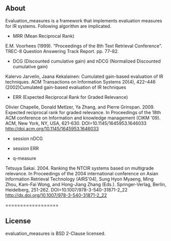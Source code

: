 ## About
Evaluation_measures is a framework that implements evaluation measures for IR systems. Following algorithm are implicated.

* MRR (Mean Reciprocal Rank)

E.M. Voorhees (1999). "Proceedings of the 8th Text Retrieval Conference". TREC-8 Question Answering Track Report. pp. 77–82.

* DCG (Discounted cumulative gain) and nDCG (Normalized Discounted cumulative gain)

Kalervo Jarvelin, Jaana Kekalainen: Cumulated gain-based evaluation of IR techniques. ACM Transactions on Information Systems 20(4), 422–446 (2002)Cumulated gain-based evaluation of IR techniques

* ERR (Expected Reciprocal Rank for Graded Relevance)

Olivier Chapelle, Donald Metlzer, Ya Zhang, and Pierre Grinspan. 2009. Expected reciprocal rank for graded relevance. In Proceedings of the 18th ACM conference on Information and knowledge management (CIKM '09). ACM, New York, NY, USA, 621-630. DOI=10.1145/1645953.1646033 http://doi.acm.org/10.1145/1645953.1646033

* session nDCG

* session ERR

* q-measure

Tetsuya Sakai. 2004. Ranking the NTCIR systems based on multigrade relevance. In Proceedings of the 2004 international conference on Asian Information Retrieval Technology (AIRS'04), Sung Hyon Myaeng, Ming Zhou, Kam-Fai Wong, and Hong-Jiang Zhang (Eds.). Springer-Verlag, Berlin, Heidelberg, 251-262. DOI=10.1007/978-3-540-31871-2_22 http://dx.doi.org/10.1007/978-3-540-31871-2_22

==================
## License
evaluation_measures is BSD 2-Clause licensed. 
